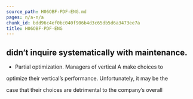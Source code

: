 ```yaml
---
source_path: H06OBF-PDF-ENG.md
pages: n/a-n/a
chunk_id: bdd96c4ef0bc040f906b4d3c65db5d6a3473ee7a
title: H06OBF-PDF-ENG
---
```

## didn’t inquire systematically with maintenance.

- Partial optimization. Managers of vertical A make choices to

optimize their vertical’s performance. Unfortunately, it may be the

case that their choices are detrimental to the company’s overall
